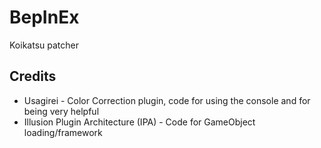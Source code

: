 # BepInEx
Koikatsu patcher

## Credits
- Usagirei - Color Correction plugin, code for using the console and for being very helpful
- Illusion Plugin Architecture (IPA) - Code for GameObject loading/framework
